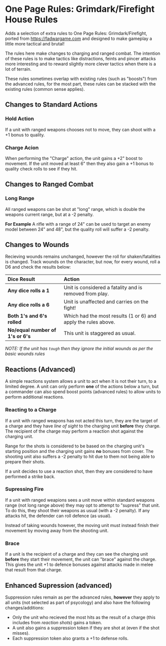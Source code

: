 # One Page Rules: Grimdark/Firefight House Rules
Adds a selection of extra rules to One Page Rules: Grimdark/Firefight, ported from https://fadwargame.com and designed to make gameplay a little more tactical and brutal!

The rules here make changes to charging and ranged combat. The intention of these rules is to make tactics like distractions, feints and pincer attacks more interesting and to reward slightly more clever tactics when there is a lot of terrain.

These rules sometimes overlap with existing rules (such as "boosts") from the advanced rules, for the most part, these rules can be stacked with the existing rules (common sense applies).

## Changes to Standard Actions

### Hold Action
If a unit with ranged weapons chooses not to move, they can shoot with a +1 bonus to quality.

### Charge Acion
When performing the "Charge" action, the unit gains a +2" boost to movement. If the unit moved at least 6" then they also gain a +1 bonus to quality check rolls to see if they hit.

## Changes to Ranged Combat

### Long Range
All ranged weapons can be shot at "long" range, which is double the weapons current range, but at a -2 penalty.

**For Example** A rifle with a range of 24" can be used to target an enemy model between 24" and 48", but the quality roll will suffer a -2 penalty.

## Changes to Wounds

Recieving wounds remains unchanged, however the roll for shaken/fatalities is changed. Track wounds on the character, but now, for every wound, roll a D6 and check the results below:

| Dice Result                       | Action                                                         |
| :-------------------------------- | :------------------------------------------------------------- |
| **Any dice rolls a 1**            | Unit is considered a fatality and is removed from play.        |
| **Any dice rolls a 6**            | Unit is unaffected and carries on the fight!                   |
| **Both 1's and 6's rolled**       | Which had the most results (1 or 6) and apply the rules above. |
| **No/equal number of 1's or 6's** | This unit is staggered as usual.                               |

*NOTE: If the unit has `tough` then they ignore the initial wounds as per the basic wounds rules*

## Reactions (Advanced)

A simple reactions system allows a unit to act when it is not their turn, to a limited degree. A unit can only perform **one** of the actions below a turn, but a commander can also spend boost points (advanced rules) to allow units to perform additional reactions.

### Reacting to a Charge

If a unit with ranged weapons has not acted this turn, they are the target of a charge and they have *line of sight* to the charging unit **before** they charge. The recipient of the charge may perform a reaction shot against the charging unit.

Range for the shots is considered to be based on the charging unit's starting position and the charging unit gains **no** bonuses from cover. The shooting unit also suffers a -2 penalty to hit due to them not being able to prepare their shots.

If a unit decides to use a reaction shot, then they are considered to have performed a strike back.

### Supressing Fire

If a unit with ranged weapions sees a unit move within standard weapons range (not long range above) they may opt to attempt to "supress" that unit. To do this, they shoot their weapons as usual (with a -2 penalty). If any attacks hit, the defender can roll defence (as usual).

Instead of taking wounds however, the moving unit must instead finish their movement by moving away from the shooting unit.

### Brace

If a unit is the recipient of a charge and they can see the charging unit **before** they start their movement, the unit can "brace" against the charge. This gives the unit +1 to defence bonuses against attacks made in melee that result from that charge.

## Enhanced Supression (advanced)
Suppression rules remain as per the advanced rules, **however** they apply to all units (not selected as part of psycology) and also have the following changes/additions:

* Only the unit who recieved the most hits as the result of a charge (this includes from *reaction shots*) gains a token.
* A unit also gains a suppression token if they are shot at (even if the shot misses).
* Each suppression token also grants a +1 to defense rolls.
